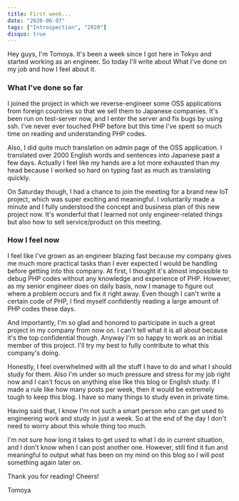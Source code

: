 ```yaml
---
title: First week...
date: "2020-06-07"
tags: ["Introspection", "2020"]
disqus: true
---
```


Hey guys, I'm Tomoya.
It's been a week since I got here in Tokyo and started working as an engineer. So today I'll write about What I've done on my job and how I feel about it.

### What I've done so far
I joined the project in which we reverse-engineer some OSS applications from foreign countries so that we sell them to Japanese companies. It's been run on test-server now, and I enter the server and fix bugs by using ssh. I've never ever touched PHP before but this time I've spent so much time on reading and understanding PHP codes.

Also, I did quite much translation on admin page of the OSS application. I translated over 2000  English words and sentences into Japanese past a few days. Actually I feel like my hands are a lot more exhausted than my head because I worked so hard on typing fast as much as translating quickly.

On Saturday though, I had a chance to join the meeting for a brand new IoT project, which was super exciting and meaningful. I voluntarily made a minute and I fully understood the concept and business plan of this new project now. It's wonderful that I learned not only engineer-related things but also how to sell service/product on this meeting.

### How I feel now
I feel like I've grown as an engineer blazing fast because my company gives me much more practical tasks than I ever expected I would be handling before getting into this company. At first, I thought it's almost impossible to debug PHP codes without any knowledge and experience of PHP. However, as my senior engineer does on daily basis, now I manage to figure out where a problem occurs and fix it right away. Even though I can't write a certain code of PHP, I find myself confidently reading a large amount of PHP codes these days.

And importantly, I'm so glad and honored to participate in such a great project in my company from now on. I can't tell what it is all about because it's the top confidential though. Anyway I'm so happy to work as an initial member of this project. I'll try my best to fully contribute to what this company's doing.

Honestly, I feel overwhelmed with all the stuff I have to do and what I should study for them. Also I'm under so much pressure and stress for my job right now and I can't focus on anything else like this blog or English study. If I made a rule like how many posts per week, then it would be extremely tough to keep this blog. I have so many things to study even in private time.

Having said that, I know I'm not such a smart person who can get used to engineering work and study in just a week. So at the end of the day I don't need to worry about this whole thing too much.

I'm not sure how long it takes to get used to what I do in current situation, and I don't know when I can post another one. However, still find it fun and meaningful to output what has been on my mind on this blog so I will post something again later on.

Thank you for reading! Cheers!

Tomoya